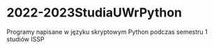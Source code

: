# 2022-2023StudiaUWrPython
Programy napisane w języku skryptowym Python podczas semestru 1 studiów ISSP

